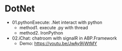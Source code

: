 # DotNet
* 01.pythonExecute: .Net interact with python
  * method1. execute .py with thread
  * method2. IronPython
* 02.iChat: chatroom with signalR in ABP.Framework
  * Demo: https://youtu.be/JwAy9ljWtMY
